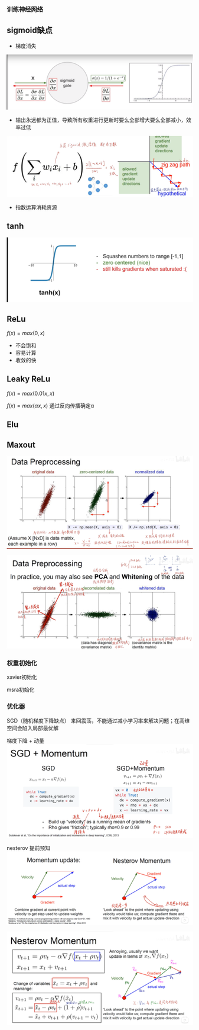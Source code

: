 ### 训练神经网络


## sigmoid缺点

- 梯度消失

![](img/1.png)
- 输出永远都为正值，导致所有权重进行更新时要么全部增大要么全部减小，效率过低
 
![](img/2.png)

- 指数运算消耗资源

## tanh
![](img/3.png)

## ReLu

$f(x) = max(0, x)$

- 不会饱和
- 容易计算
- 收敛的快

## Leaky ReLu

$f(x) = max(0.01x, x)$

$f(x) = max(αx, x)$ 通过反向传播确定α

## Elu

## Maxout 

![](img/4.png)

![](img/5.png)


### 权重初始化

xavier初始化

msra初始化


### 优化器
SGD（随机梯度下降缺点） 来回震荡，不能通过减小学习率来解决问题；在高维空间会陷入局部最优解

梯度下降 + 动量
![](img/6.png)

nesterov 提前预知
![](img/8.png)

![](img/9.png)
